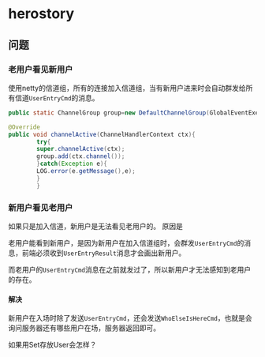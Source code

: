 # herostory

## 问题

### 老用户看见新用户

使用netty的信道组，所有的连接加入信道组，当有新用户进来时会自动群发给所有信道``UserEntryCmd``的消息。

```java
public static ChannelGroup group=new DefaultChannelGroup(GlobalEventExecutor.INSTANCE);

@Override
public void channelActive(ChannelHandlerContext ctx){
        try{
        super.channelActive(ctx);
        group.add(ctx.channel());
        }catch(Exception e){
        LOG.error(e.getMessage(),e);
        }
        }
```

### 新用户看见老用户

如果只是加入信道，新用户是无法看见老用户的。 原因是

老用户能看到新用户，是因为新用户在加入信道组时，会群发``UserEntryCmd``的消息，前端必须收到``UserEntryResult``消息才会画出新用户。

而老用户的``UserEntryCmd``消息在之前就发过了，所以新用户才无法感知到老用户的存在。

#### 解决

新用户在入场时除了发送``UserEntryCmd``，还会发送``WhoElseIsHereCmd``，也就是会询问服务器还有哪些用户在场，服务器返回即可。

如果用Set存放User会怎样？